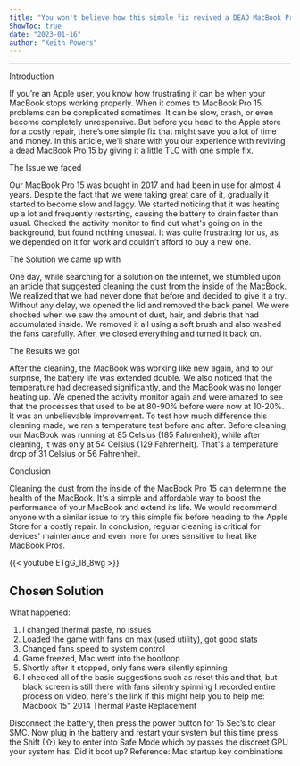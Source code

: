 ```yaml
---
title: "You won't believe how this simple fix revived a DEAD MacBook Pro 15 - Check out the mind-blowing before and after TEMPERATURE results!"
ShowToc: true 
date: "2023-01-16"
author: "Keith Powers"
---
```

*****
Introduction

If you’re an Apple user, you know how frustrating it can be when your MacBook stops working properly. When it comes to MacBook Pro 15, problems can be complicated sometimes. It can be slow, crash, or even become completely unresponsive. But before you head to the Apple store for a costly repair, there’s one simple fix that might save you a lot of time and money. In this article, we’ll share with you our experience with reviving a dead MacBook Pro 15 by giving it a little TLC with one simple fix.

The Issue we faced

Our MacBook Pro 15 was bought in 2017 and had been in use for almost 4 years. Despite the fact that we were taking great care of it, gradually it started to become slow and laggy. We started noticing that it was heating up a lot and frequently restarting, causing the battery to drain faster than usual. Checked the activity monitor to find out what's going on in the background, but found nothing unusual. It was quite frustrating for us, as we depended on it for work and couldn't afford to buy a new one.

The Solution we came up with

One day, while searching for a solution on the internet, we stumbled upon an article that suggested cleaning the dust from the inside of the MacBook. We realized that we had never done that before and decided to give it a try. Without any delay, we opened the lid and removed the back panel. We were shocked when we saw the amount of dust, hair, and debris that had accumulated inside. We removed it all using a soft brush and also washed the fans carefully. After, we closed everything and turned it back on.

The Results we got

After the cleaning, the MacBook was working like new again, and to our surprise, the battery life was extended double. We also noticed that the temperature had decreased significantly, and the MacBook was no longer heating up. We opened the activity monitor again and were amazed to see that the processes that used to be at 80-90% before were now at 10-20%. It was an unbelievable improvement. To test how much difference this cleaning made, we ran a temperature test before and after. Before cleaning, our MacBook was running at 85 Celsius (185 Fahrenheit), while after cleaning, it was only at 54 Celsius (129 Fahrenheit). That's a temperature drop of 31 Celsius or 56 Fahrenheit.

Conclusion

Cleaning the dust from the inside of the MacBook Pro 15 can determine the health of the MacBook. It's a simple and affordable way to boost the performance of your MacBook and extend its life. We would recommend anyone with a similar issue to try this simple fix before heading to the Apple Store for a costly repair. In conclusion, regular cleaning is critical for devices' maintenance and even more for ones sensitive to heat like MacBook Pros.

{{< youtube ETgG_I8_8wg >}} 



## Chosen Solution
 What happened:
1. I changed thermal paste, no issues
2. Loaded the game with fans on max (used utility), got good stats
3. Changed fans speed to system control
4. Game freezed, Mac went into the bootloop
5. Shortly after it stopped, only fans were silently spinning
6. I checked all of the basic suggestions such as reset this and that, but black screen is still there with fans silentry spinning
I recorded entire process on video, here's the link if this might help you to help me: Macbook 15" 2014 Thermal Paste Replacement

 Disconnect the battery, then press the power button for 15 Sec’s to clear SMC. Now plug in the battery and restart your system but this time press the Shift (⇧) key to enter into Safe Mode which by passes the discreet GPU your system has. Did it boot up?
Reference: Mac startup key combinations




